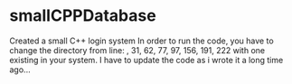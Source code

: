 # smallCPPDatabase
Created a small C++ login system
In order to run the code, you have to change the directory from line: , 31, 62, 77, 97, 156, 191, 222 with one existing in your system.
I have to update the code as i wrote it a long time ago...
